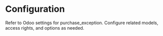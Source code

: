 # Configuration

Refer to Odoo settings for purchase_exception. Configure related models, access rights, and options as needed.
